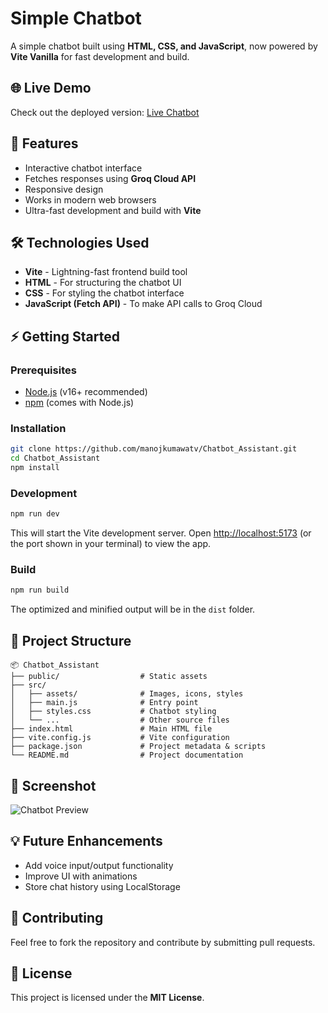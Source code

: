 # Simple Chatbot

A simple chatbot built using **HTML, CSS, and JavaScript**, now powered by **Vite Vanilla** for fast development and build.

## 🌐 Live Demo
Check out the deployed version: [Live Chatbot](http://chatbotmkv.vercel.app)

## 🚀 Features
- Interactive chatbot interface
- Fetches responses using **Groq Cloud API**
- Responsive design
- Works in modern web browsers
- Ultra-fast development and build with **Vite**

## 🛠️ Technologies Used
- **Vite** - Lightning-fast frontend build tool
- **HTML** - For structuring the chatbot UI
- **CSS** - For styling the chatbot interface
- **JavaScript (Fetch API)** - To make API calls to Groq Cloud

## ⚡ Getting Started

### Prerequisites
- [Node.js](https://nodejs.org/) (v16+ recommended)
- [npm](https://www.npmjs.com/) (comes with Node.js)

### Installation

```bash
git clone https://github.com/manojkumawatv/Chatbot_Assistant.git
cd Chatbot_Assistant
npm install
```

### Development

```bash
npm run dev
```

This will start the Vite development server. Open [http://localhost:5173](http://localhost:5173) (or the port shown in your terminal) to view the app.

### Build

```bash
npm run build
```

The optimized and minified output will be in the `dist` folder.

## 📂 Project Structure
```
📦 Chatbot_Assistant
├── public/                  # Static assets
├── src/
│   ├── assets/              # Images, icons, styles
│   ├── main.js              # Entry point
│   ├── styles.css           # Chatbot styling
│   └── ...                  # Other source files
├── index.html               # Main HTML file
├── vite.config.js           # Vite configuration
├── package.json             # Project metadata & scripts
└── README.md                # Project documentation
```

## 📸 Screenshot
![Chatbot Preview](https://via.placeholder.com/600x300)

## 💡 Future Enhancements
- Add voice input/output functionality
- Improve UI with animations
- Store chat history using LocalStorage

## 🤝 Contributing
Feel free to fork the repository and contribute by submitting pull requests.

## 📜 License
This project is licensed under the **MIT License**.
